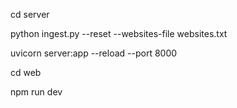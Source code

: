 cd server

python ingest.py --reset --websites-file websites.txt

uvicorn server:app --reload --port 8000

cd web

npm run dev
